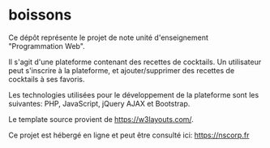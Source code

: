# boissons

Ce dépôt représente le projet de note unité d'enseignement "Programmation Web".

Il s'agit d'une plateforme contenant des recettes de cocktails. Un utilisateur peut s'inscrire à la plateforme, et ajouter/supprimer des recettes de cocktails à ses favoris.

Les technologies utilisées pour le développement de la plateforme sont les suivantes: PHP, JavaScript, jQuery AJAX et Bootstrap.

Le template source provient de https://w3layouts.com/.

Ce projet est hébergé en ligne et peut être consulté ici: https://nscorp.fr
